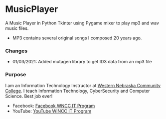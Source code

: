 # MusicPlayer
A Music Player in Python Tkinter using Pygame mixer to play mp3 and wav music files.
- MP3 contains several original songs I composed 20 years ago.
### Changes
- 01/03/2021: Added mutagen library to get ID3 data from an mp3 file


### Purpose

I am an Information Technology Instructor at [Western Nebraska Community College](https://www.wncc.edu). I teach Information Technology, CyberSecurity and Computer Science. Best job ever!

- Facebook: [Facebook WNCC IT Program](https://www.facebook.com/wnccitprogram/)
- YouTube: [YouTube WINCC IT Program](https://www.youtube.com/@williamloringitinstructor)
